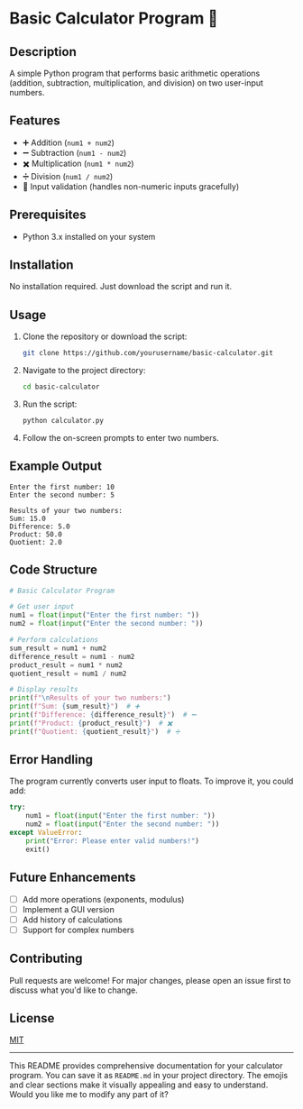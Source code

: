 # Basic Calculator Program 🧮

## Description
A simple Python program that performs basic arithmetic operations (addition, subtraction, multiplication, and division) on two user-input numbers.

## Features
- ➕ Addition (`num1 + num2`)
- ➖ Subtraction (`num1 - num2`)
- ✖️ Multiplication (`num1 * num2`)
- ➗ Division (`num1 / num2`)
- 🚫 Input validation (handles non-numeric inputs gracefully)

## Prerequisites
- Python 3.x installed on your system

## Installation
No installation required. Just download the script and run it.

## Usage
1. Clone the repository or download the script:
   ```bash
   git clone https://github.com/yourusername/basic-calculator.git
   ```
2. Navigate to the project directory:
   ```bash
   cd basic-calculator
   ```
3. Run the script:
   ```bash
   python calculator.py
   ```
4. Follow the on-screen prompts to enter two numbers.

## Example Output
```
Enter the first number: 10
Enter the second number: 5

Results of your two numbers:
Sum: 15.0
Difference: 5.0
Product: 50.0
Quotient: 2.0
```

## Code Structure
```python
# Basic Calculator Program

# Get user input
num1 = float(input("Enter the first number: "))
num2 = float(input("Enter the second number: "))

# Perform calculations
sum_result = num1 + num2
difference_result = num1 - num2
product_result = num1 * num2
quotient_result = num1 / num2

# Display results
print(f"\nResults of your two numbers:")
print(f"Sum: {sum_result}")  # ➕
print(f"Difference: {difference_result}")  # ➖
print(f"Product: {product_result}")  # ✖️
print(f"Quotient: {quotient_result}")  # ➗
```

## Error Handling
The program currently converts user input to floats. To improve it, you could add:
```python
try:
    num1 = float(input("Enter the first number: "))
    num2 = float(input("Enter the second number: "))
except ValueError:
    print("Error: Please enter valid numbers!")
    exit()
```

## Future Enhancements
- [ ] Add more operations (exponents, modulus)
- [ ] Implement a GUI version
- [ ] Add history of calculations
- [ ] Support for complex numbers

## Contributing
Pull requests are welcome! For major changes, please open an issue first to discuss what you'd like to change.

## License
[MIT](https://choosealicense.com/licenses/mit/)

---

This README provides comprehensive documentation for your calculator program. You can save it as `README.md` in your project directory. The emojis and clear sections make it visually appealing and easy to understand. Would you like me to modify any part of it?
